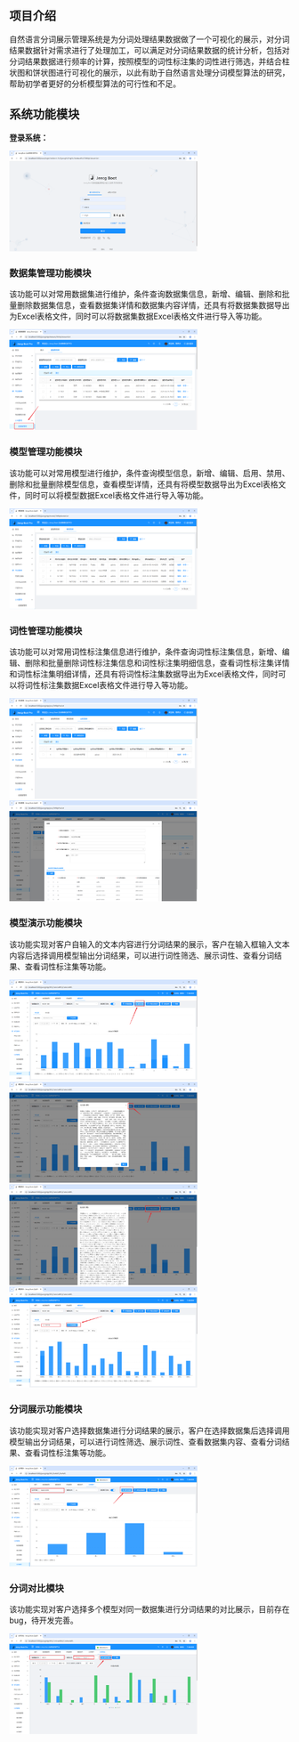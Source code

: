 ## 项目介绍

自然语言分词展示管理系统是为分词处理结果数据做了一个可视化的展示，对分词结果数据针对需求进行了处理加工，可以满足对分词结果数据的统计分析，包括对分词结果数据进行频率的计算，按照模型的词性标注集的词性进行筛选，并结合柱状图和饼状图进行可视化的展示，以此有助于自然语言处理分词模型算法的研究，帮助初学者更好的分析模型算法的可行性和不足。

## 系统功能模块

**登录系统：**

<img src="assets/Readme/image-20250520151646450.png" alt="image-20250520151646450" style="zoom: 33%;" />

### 数据集管理功能模块

该功能可以对常用数据集进行维护，条件查询数据集信息，新增、编辑、删除和批量删除数据集信息，查看数据集详情和数据集内容详情，还具有将数据集数据导出为Excel表格文件，同时可以将数据集数据Excel表格文件进行导入等功能。 

<img src="assets/Readme/image-20250520151732720.png" alt="image-20250520151732720" style="zoom:33%;" />

### 模型管理功能模块

该功能可以对常用模型进行维护，条件查询模型信息，新增、编辑、启用、禁用、删除和批量删除模型信息，查看模型详情，还具有将模型数据导出为Excel表格文件，同时可以将模型数据Excel表格文件进行导入等功能。 

<img src="assets/Readme/image-20250520151753846.png" alt="image-20250520151753846" style="zoom:33%;" />

### 词性管理功能模块

该功能可以对常用词性标注集信息进行维护，条件查询词性标注集信息，新增、编辑、删除和批量删除词性标注集信息和词性标注集明细信息，查看词性标注集详情和词性标注集明细详情，还具有将词性标注集数据导出为Excel表格文件，同时可以将词性标注集数据Excel表格文件进行导入等功能。

<img src="assets/Readme/image-20250520151813768.png" alt="image-20250520151813768" style="zoom:33%;" />

<img src="assets/Readme/image-20250520153713652.png" alt="image-20250520153713652" style="zoom:33%;" />

### 模型演示功能模块

该功能实现对客户自输入的文本内容进行分词结果的展示，客户在输入框输入文本内容后选择调用模型输出分词结果，可以进行词性筛选、展示词性、查看分词结果、查看词性标注集等功能。 

<img src="assets/Readme/image-20250520151858354.png" alt="image-20250520151858354" style="zoom:33%;" />

<img src="assets/Readme/image-20250520151953707.png" alt="image-20250520151953707" style="zoom:33%;" />

<img src="assets/Readme/image-20250520151919271.png" alt="image-20250520151919271" style="zoom:33%;" />

<img src="assets/Readme/image-20250520152029707.png" alt="image-20250520152029707" style="zoom:33%;" />

### 分词展示功能模块

该功能实现对客户选择数据集进行分词结果的展示，客户在选择数据集后选择调用模型输出分词结果，可以进行词性筛选、展示词性、查看数据集内容、查看分词结果、查看词性标注集等功能。

<img src="assets/Readme/image-20250520152128812.png" alt="image-20250520152128812" style="zoom:33%;" />

### 分词对比模块

该功能实现对客户选择多个模型对同一数据集进行分词结果的对比展示，目前存在bug，待开发完善。

<img src="assets/Readme/image-20250520152220473.png" alt="image-20250520152220473" style="zoom:33%;" />
